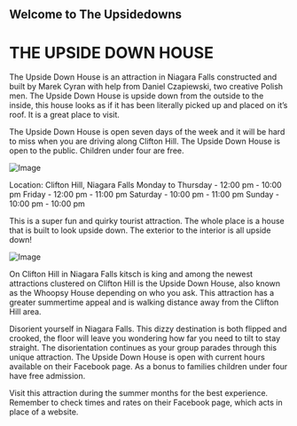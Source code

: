 ## Welcome to The Upsidedowns

# THE UPSIDE DOWN HOUSE

The Upside Down House is an attraction in Niagara Falls constructed and built by Marek Cyran with help from Daniel Czapiewski, two creative Polish men. The Upside Down House is upside down from the outside to the inside, this house looks as if it has been literally picked up and placed on it’s roof. It is a great place to visit.

The Upside Down House is open seven days of the week and it will be hard to miss when you are driving along Clifton Hill. The Upside Down House is open to the public. Children under four are free.

![Image](http://www.infoniagara.com/attractions/upside-down-house/images/upside-down-house1.png
)

Location: Clifton Hill, Niagara Falls
Monday to Thursday - 12:00 pm - 10:00 pm
Friday - 12:00 pm - 11:00 pm
Saturday - 10:00 pm - 11:00 pm
Sunday - 10:00 pm - 10:00 pm

This is a super fun and quirky tourist attraction. The whole place is a house that is built to look upside down. The exterior to the interior is all upside down! 

![Image](https://www.marriottonthefalls.com/wp-content/uploads/2012/10/upside-down-house-ext.jpg)

On Clifton Hill in Niagara Falls kitsch is king and among the newest attractions clustered on Clifton Hill is the Upside Down House, also known as the Whoopsy House depending on who you ask. This attraction has a greater summertime appeal and is walking distance away from the Clifton Hill area.

Disorient yourself in Niagara Falls. This dizzy destination is both flipped and crooked, the floor will leave you wondering how far you need to tilt to stay straight. The disorientation continues as your group parades through this unique attraction. The Upside Down House is open with current hours available on their Facebook page. As a bonus to families children under four have free admission.

Visit this attraction during the summer months for the best experience. Remember to check times and rates on their Facebook page, which acts in place of a website.

